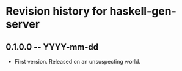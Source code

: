 # Revision history for haskell-gen-server

## 0.1.0.0 -- YYYY-mm-dd

* First version. Released on an unsuspecting world.
